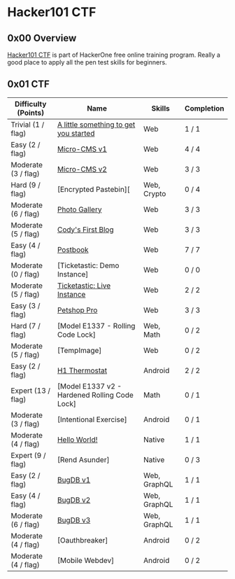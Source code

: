 # Hacker101 CTF

## 0x00 Overview

[Hacker101 CTF][1] is part of HackerOne free online training program. Really a good place to apply all the pen test skills for beginners.

## 0x01 CTF

| Difficulty (Points) |	Name                                              | Skills       | Completion |
| ------------------- | ------------------------------------------------- | ------------ | ---------- |
| Trivial (1 / flag)  | [A little something to get you started][2]        | Web          | 1 / 1      |
| Easy (2 / flag)     | [Micro-CMS v1][3]                                 | Web          | 4 / 4      |
| Moderate (3 / flag) | [Micro-CMS v2][5]                                 | Web          | 3 / 3      |
| Hard (9 / flag)     | [Encrypted Pastebin][                             | Web, Crypto  | 0 / 4      |
| Moderate (6 / flag) | [Photo Gallery][10]                               | Web          | 3 / 3      |
| Moderate (5 / flag) | [Cody's First Blog][8]                            | Web          | 3 / 3      |
| Easy (4 / flag)     | [Postbook][6]                                     | Web          | 7 / 7      |
| Moderate (0 / flag) | [Ticketastic: Demo Instance]                      | Web          | 0 / 0      |
| Moderate (5 / flag) | [Ticketastic: Live Instance][9]                   | Web          | 2 / 2      |
| Easy (3 / flag)     | [Petshop Pro][7]                                  | Web          | 3 / 3      |
| Hard (7 / flag)     | [Model E1337 - Rolling Code Lock]                 | Web, Math    | 0 / 2      |
| Moderate (5 / flag) | [TempImage]                                       | Web          | 0 / 2      |
| Easy (2 / flag)     | [H1 Thermostat][11]                               | Android      | 2 / 2      |
| Expert (13 / flag)  | [Model E1337 v2 - Hardened Rolling Code Lock]     | Math         | 0 / 1      |
| Moderate (3 / flag) | [Intentional Exercise]                            | Android      | 0 / 1      |
| Moderate (4 / flag) | [Hello World!][16]                                | Native       | 1 / 1      |
| Expert (9 / flag)   | [Rend Asunder]                                    | Native       | 0 / 3      |
| Easy (2 / flag)     | [BugDB v1][18]                                    | Web, GraphQL | 1 / 1      |
| Easy (4 / flag)     | [BugDB v2][19]                                    | Web, GraphQL | 1 / 1      |
| Moderate (6 / flag) | [BugDB v3][20]                                    | Web, GraphQL | 1 / 1      |
| Moderate (4 / flag) | [Oauthbreaker]                                    | Android      | 0 / 2      |
| Moderate (4 / flag) | [Mobile Webdev]                                   | Android      | 0 / 2      |

[1]: https://ctf.hacker101.com/ctf
[2]: ./a_little_something_to_get_you_started.md
[3]: ./micro-cms_v1.md
[4]: ./tempimage.md
[5]: ./micro-cms_v2.md
[6]: ./postbook.md
[7]: ./petshop_pro.md
[8]: ./codys_first_blog.md
[9]: ./ticketastic_live_instance.md
[10]: ./photo_gallery.md
[11]: ./h1_thermostat.md
[12]: ./encrypted_pastebin.md
[13]: ./model_e1337-rolling_code_lock.md
[14]: ./model_e1337_v2-hardened_rolling_code_lock.md
[15]: ./intentional_exercise.md
[16]: ./hello_world.md
[17]: ./rend_asunder.md
[18]: ./bugdb_v1.md
[19]: ./bugdb_v2.md
[20]: ./bugdb_v3.md
[21]: ./Oauthbreaker.md
[22]: ./Mobile_Webdev.md